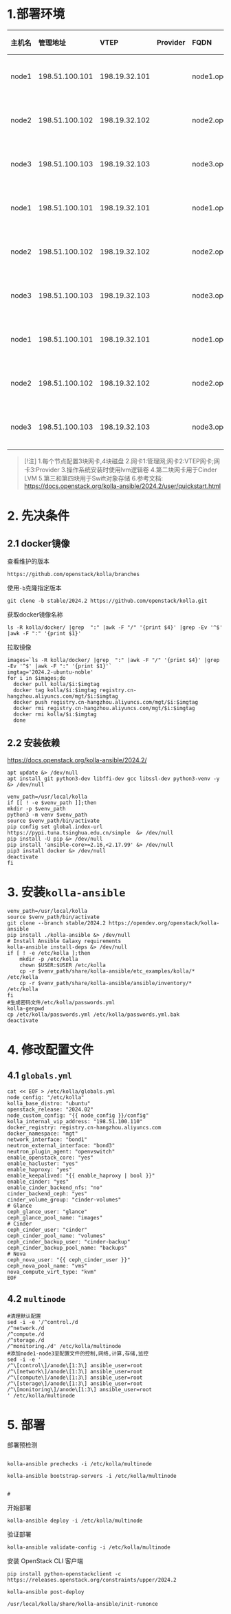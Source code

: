 # 1.部署环境

| 主机名   | 管理地址           | VTEP          | Provider | FQDN                  | 角色   | 备注  |
| :---- | :------------- | :------------ | :------- | :-------------------- | :--- | :-- |
| node1 | 198.51.100.101 | 198.19.32.101 |          | node1.openstack.local | 控制节点 |     |
| node2 | 198.51.100.102 | 198.19.32.102 |          | node2.openstack.local | 控制节点 |     |
| node3 | 198.51.100.103 | 198.19.32.103 |          | node3.openstack.local | 控制节点 |     |
| node1 | 198.51.100.101 | 198.19.32.101 |          | node1.openstack.local | 计算节点 |     |
| node2 | 198.51.100.102 | 198.19.32.102 |          | node2.openstack.local | 计算节点 |     |
| node3 | 198.51.100.103 | 198.19.32.103 |          | node3.openstack.local | 计算节点 |     |
| node1 | 198.51.100.101 | 198.19.32.101 |          | node1.openstack.local | 存储节点 |     |
| node2 | 198.51.100.102 | 198.19.32.102 |          | node2.openstack.local | 存储节点 |     |
| node3 | 198.51.100.103 | 198.19.32.103 |          | node3.openstack.local | 存储节点 |     |
>[!注]
>1.每个节点配置3块网卡,4块磁盘
>2.网卡1:管理网;网卡2:VTEP网卡;网卡3:Provider
>3.操作系统安装时使用lvm逻辑卷
>4.第二块网卡用于Cinder LVM
>5.第三和第四块用于Swift对象存储
>6.参考文档: https://docs.openstack.org/kolla-ansible/2024.2/user/quickstart.html

# 2. 先决条件
## 2.1 docker镜像

查看维护的版本
```
https://github.com/openstack/kolla/branches
```
使用`-b`克隆指定版本
```
git clone -b stable/2024.2 https://github.com/openstack/kolla.git
```
获取docker镜像名称
```
ls -R kolla/docker/ |grep  ":" |awk -F "/" '{print $4}' |grep -Ev '^$' |awk -F ":" '{print $1}'
```
拉取镜像
```
images=`ls -R kolla/docker/ |grep  ":" |awk -F "/" '{print $4}' |grep -Ev '^$' |awk -F ":" '{print $1}'`
imgtag='2024.2-ubuntu-noble'
for i in $images;do
  docker pull kolla/$i:$imgtag
  docker tag kolla/$i:$imgtag registry.cn-hangzhou.aliyuncs.com/mgt/$i:$imgtag
  docker push registry.cn-hangzhou.aliyuncs.com/mgt/$i:$imgtag
  docker rmi registry.cn-hangzhou.aliyuncs.com/mgt/$i:$imgtag
  docker rmi kolla/$i:$imgtag
  done
```

## 2.2 安装依赖

https://docs.openstack.org/kolla-ansible/2024.2/

```
apt update &> /dev/null 
apt install git python3-dev libffi-dev gcc libssl-dev python3-venv -y &> /dev/null

venv_path=/usr/local/kolla
if [[ ! -e $venv_path ]];then
mkdir -p $venv_path
python3 -m venv $venv_path
source $venv_path/bin/activate
pip config set global.index-url https://pypi.tuna.tsinghua.edu.cn/simple  &> /dev/null
pip install -U pip &> /dev/null
pip install 'ansible-core>=2.16,<2.17.99' &> /dev/null
pip3 install docker &> /dev/null
deactivate
fi

```
# 3. 安装`kolla-ansible`

```
venv_path=/usr/local/kolla
source $venv_path/bin/activate
git clone --branch stable/2024.2 https://opendev.org/openstack/kolla-ansible
pip install ./kolla-ansible &> /dev/null
# Install Ansible Galaxy requirements
kolla-ansible install-deps &> /dev/null
if [ ! -e /etc/kolla ];then
	mkdir -p /etc/kolla
	chown $USER:$USER /etc/kolla
	cp -r $venv_path/share/kolla-ansible/etc_examples/kolla/* /etc/kolla
	cp -r $venv_path/share/kolla-ansible/ansible/inventory/* /etc/kolla
fi
#生成密码文件/etc/kolla/passwords.yml
kolla-genpwd
cp /etc/kolla/passwords.yml /etc/kolla/passwords.yml.bak
deactivate
```

# 4. 修改配置文件

## 4.1 `globals.yml`

```
cat << EOF > /etc/kolla/globals.yml
node_config: "/etc/kolla"   
kolla_base_distro: "ubuntu"
openstack_release: "2024.02"
node_custom_config: "{{ node_config }}/config"
kolla_internal_vip_address: "198.51.100.110"
docker_registry: registry.cn-hangzhou.aliyuncs.com
docker_namespace: "mgt"
network_interface: "bond1"
neutron_external_interface: "bond3"
neutron_plugin_agent: "openvswitch"
enable_openstack_core: "yes"
enable_hacluster: "yes"
enable_haproxy: "yes"
enable_keepalived: "{{ enable_haproxy | bool }}"
enable_cinder: "yes"
enable_cinder_backend_nfs: "no"
cinder_backend_ceph: "yes"
cinder_volume_group: "cinder-volumes"
# Glance
ceph_glance_user: "glance"
ceph_glance_pool_name: "images"
# Cinder
ceph_cinder_user: "cinder"
ceph_cinder_pool_name: "volumes"
ceph_cinder_backup_user: "cinder-backup"
ceph_cinder_backup_pool_name: "backups"
# Nova
ceph_nova_user: "{{ ceph_cinder_user }}"
ceph_nova_pool_name: "vms"
nova_compute_virt_type: "kvm"
EOF
```

## 4.2 `multinode`

```
#清理默认配置
sed -i -e '/^control./d
/^network./d
/^compute./d
/^storage./d
/^monitoring./d' /etc/kolla/multinode
#添加node1-node3至配置文件的控制,网络,计算,存储,监控
sed -i -e '
/^\[control\]/anode\[1:3\] ansible_user=root
/^\[network\]/anode\[1:3\] ansible_user=root
/^\[compute\]/anode\[1:3\] ansible_user=root
/^\[storage\]/anode\[1:3\] ansible_user=root
/^\[monitoring\]/anode\[1:3\] ansible_user=root
' /etc/kolla/multinode

```

# 5. 部署

部署预检测
```

kolla-ansible prechecks -i /etc/kolla/multinode

kolla-ansible bootstrap-servers -i /etc/kolla/multinode


#
```

开始部署
```
kolla-ansible deploy -i /etc/kolla/multinode
```

验证部署
```
kolla-ansible validate-config -i /etc/kolla/multinode
```

安装 OpenStack CLI 客户端
```
pip install python-openstackclient -c https://releases.openstack.org/constraints/upper/2024.2

kolla-ansible post-deploy

/usr/local/kolla/share/kolla-ansible/init-runonce
```
